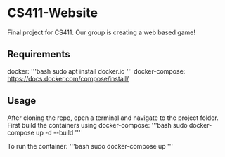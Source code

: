 # CS411-Website
Final project for CS411. Our group is creating a web based game!

## Requirements
docker:
'''bash
sudo apt install docker.io
'''
docker-compose: https://docs.docker.com/compose/install/

## Usage
After cloning the repo, open a terminal and navigate to the project folder.
First build the containers using docker-compose:
'''bash
sudo docker-compose up -d --build
'''

To run the container:
'''bash
sudo docker-compose up
'''
